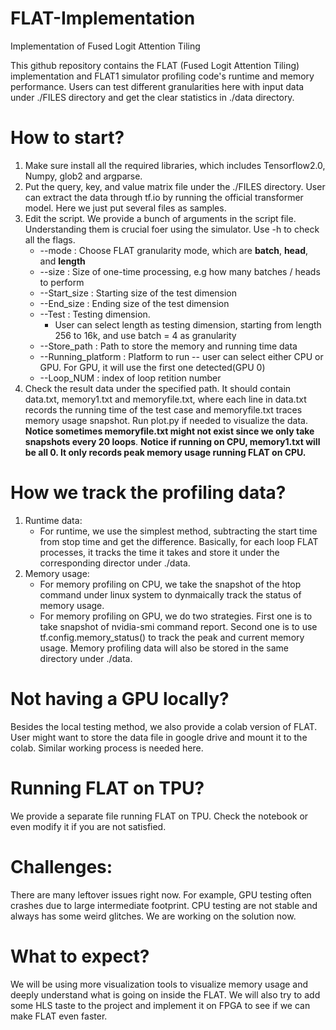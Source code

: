 # FLAT-Implementation
Implementation of Fused Logit Attention Tiling

This github repository contains the FLAT (Fused Logit Attention Tiling) implementation and FLAT1 simulator profiling code's runtime and memory performance. Users can test different granularities here with input data under ./FILES directory and get the clear statistics in ./data directory.

# How to start?
1. Make sure install all the required libraries, which includes Tensorflow2.0, Numpy, glob2 and argparse.
2. Put the query, key, and value matrix file under the ./FILES directory. User can extract the data through tf.io by running the official transformer model. Here we just put several files as samples.
3. Edit the script. We provide a bunch of arguments in the script file. Understanding them is crucial foer using the simulator. Use -h to check all the flags.
      - --mode : Choose FLAT granularity mode, which are **batch**, **head**, and **length**
      - --size : Size of one-time processing, e.g how many batches / heads to perform
      - --Start_size : Starting size of the test dimension
      - --End_size : Ending size of the test dimension
      - --Test : Testing dimension. 
        - User can select length as testing dimension, starting from length 256 to 16k, and use batch = 4 as granularity
      - --Store_path : Path to store the memory and running time data
      - --Running_platform : Platform to run -- user can select either CPU or GPU. For GPU, it will use the first one detected(GPU 0)
      - --Loop_NUM : index of loop retition number
4. Check the result data under the specified path. It should contain data.txt, memory1.txt and memoryfile.txt, where each line in data.txt records the running time of the test case and memoryfile.txt traces memory usage snapshot. Run plot.py if needed to visualize the data.
**Notice sometimes memoryfile.txt might not exist since we only take snapshots every 20 loops**.
**Notice if running on CPU, memory1.txt will be all 0. It only records peak memory usage running FLAT on CPU.**
      
# How we track the profiling data?
1. Runtime data:
    - For runtime, we use the simplest method, subtracting the start time from stop time and get the difference. Basically, for each loop FLAT processes, it tracks       the time it takes and store it under the corresponding director under ./data.
2. Memory usage:
    - For memory profiling on CPU, we take the snapshot of the htop command under linux system to dynmaically track the status of memory usage.
    - For memory profiling on GPU, we do two strategies. First one is to take snapshot of nvidia-smi command report. Second one is to use tf.config.memory_status()       to track the peak and current memory usage. Memory profiling data will also be stored in the same directory under ./data.

# Not having a GPU locally?
Besides the local testing method, we also provide a colab version of FLAT. User might want to store the data file in google drive and mount it to the colab. Similar working process is needed here.

# Running FLAT on TPU?
We provide a separate file running FLAT on TPU. Check the notebook or even modify it if you are not satisfied.

# Challenges:
There are many leftover issues right now. For example, GPU testing often crashes due to large intermediate footprint. CPU testing are not stable and always has some weird glitches. We are working on the solution now.

# What to expect?
We will be using more visualization tools to visualize memory usage and deeply understand what is going on inside the FLAT. We will also try to add some HLS taste to the project and implement it on FPGA to see if we can make FLAT even faster.
